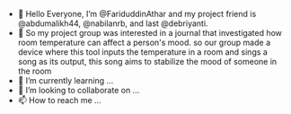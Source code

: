 - 👋 Hello Everyone, I’m @FariduddinAthar and my project friend is @abdumalikh44, @nabilanrb, and last @debriyanti.
- 👀 So my project group was interested in a journal that investigated how room temperature can affect a person's mood. so our group made a device where this tool inputs the temperature in a room and sings a song as its output, this song aims to stabilize the mood of someone in the room
- 🌱 I’m currently learning ...
- 💞️ I’m looking to collaborate on ...
- 📫 How to reach me ...

<!---
FariduddinAthar/FariduddinAthar is a ✨ special ✨ repository because its `README.md` (this file) appears on your GitHub profile.
You can click the Preview link to take a look at your changes.
--->
